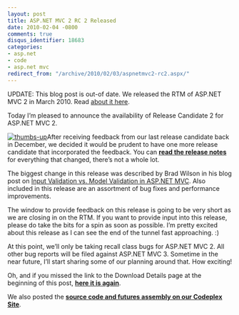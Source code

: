 ```yaml
---
layout: post
title: ASP.NET MVC 2 RC 2 Released
date: 2010-02-04 -0800
comments: true
disqus_identifier: 18683
categories:
- asp.net
- code
- asp.net mvc
redirect_from: "/archive/2010/02/03/aspnetmvc2-rc2.aspx/"
---
```


UPDATE: This blog post is out-of date. We released the RTM of ASP.NET
MVC 2 in March 2010. Read [about it
here](http://haacked.com/archive/2010/03/11/aspnet-mvc2-released.aspx "ASP.NET MVC 2 RTM").

Today I’m pleased to announce the availability of Release Candidate 2
for ASP.NET MVC 2.

[![thumbs-up](http://haacked.com/images/haacked_com/WindowsLiveWriter/ASP.NETMVC2RC2Released_E8E6/thumbs-up_3.jpg "thumbs-up")](http://www.flickr.com/photos/89186997@N00/3396410350/ "thumbs up by richkidsunite - creative commons by attribution")After
receiving feedback from our last release candidate back in December, we
decided it would be prudent to have one more release candidate that
incorporated the feedback. You can **[read the release
notes](http://go.microsoft.com/fwlink/?LinkID=182482 "ASP.NET MVC 2 RC 2 Release Notes")**
for everything that changed, there’s not a whole lot.

The biggest change in this release was described by Brad Wilson in his
blog post on [Input Validation vs. Model Validation in ASP.NET
MVC](http://bradwilson.typepad.com/blog/2010/01/input-validation-vs-model-validation-in-aspnet-mvc.html "Input Validation vs Model Validation").
Also included in this release are an assortment of bug fixes and
performance improvements.

The window to provide feedback on this release is going to be very short
as we are closing in on the RTM. If you want to provide input into this
release, please do take the bits for a spin as soon as possible. I’m
pretty excited about this release as I can see the end of the tunnel
fast approaching. :)

At this point, we’ll only be taking recall class bugs for ASP.NET MVC 2.
All other bug reports will be filed against ASP.NET MVC 3. Sometime in
the near future, I’ll start sharing some of our planning around that.
How exciting!

Oh, and if you missed the link to the Download Details page at the
beginning of this post, [**here it is
again**](http://go.microsoft.com/fwlink/?LinkID=182483 "ASP.NET MVC 2 RC 2 Download Details").

We also posted the **[source code and futures assembly on our Codeplex
Site](http://aspnet.codeplex.com/Release/ProjectReleases.aspx?ReleaseId=39978 "ASP.NET MVC 2 RC 2 Source Code")**.

